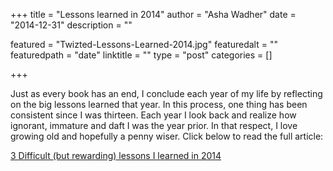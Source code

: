 +++
title = "Lessons learned in 2014"
author = "Asha Wadher"
date = "2014-12-31"
description = ""

featured = "Twizted-Lessons-Learned-2014.jpg"
featuredalt = ""
featuredpath = "date"
linktitle = ""
type = "post"
categories = []

+++

Just as every book has an end, I conclude each year of my life by reflecting on the big lessons learned that year. In this process, one thing has been consistent since I was thirteen. Each year I look back and realize <!--more--> how ignorant, immature and daft I was the year prior. In that respect, I love growing old and hopefully a penny wiser. Click below to read the full article:

<a href="http://www.sheknows.com/living/articles/1068297/3-major-lessons-i-learned-in-2014" target="_blank">3 Difficult (but rewarding) lessons I learned in 2014</a>

